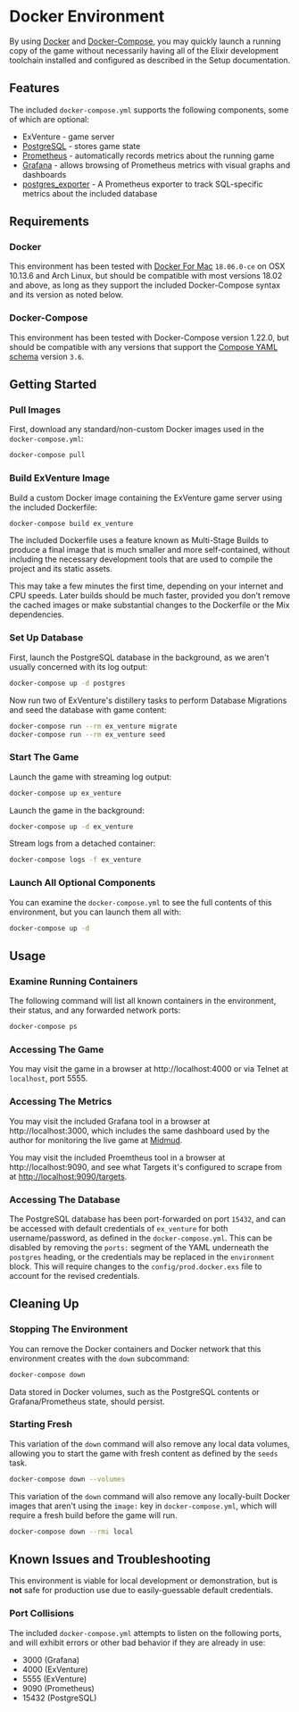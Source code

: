 # Docker Environment

By using [Docker][docker] and [Docker-Compose][docker-compose], you may quickly launch a running copy of the game without necessarily having all of the Elixir development toolchain installed and configured as described in the Setup documentation.

## Features

The included `docker-compose.yml` supports the following components, some of which are optional:

- ExVenture - game server
- [PostgreSQL][postgresql] - stores game state
- [Prometheus][prometheus] - automatically records metrics about the running game
- [Grafana][grafana] - allows browsing of Prometheus metrics with visual graphs and dashboards
- [postgres_exporter][postgres_exporter] - A Prometheus exporter to track SQL-specific metrics about the included database

## Requirements

### Docker

This environment has been tested with [Docker For Mac][docker-for-mac] `18.06.0-ce` on OSX 10.13.6 and Arch Linux, but should be compatible with most versions 18.02 and above, as long as they support the included Docker-Compose syntax and its version as noted below.

### Docker-Compose

This environment has been tested with Docker-Compose version 1.22.0, but should be compatible with any versions that support the [Compose YAML schema][compose-file] version `3.6`.

## Getting Started

### Pull Images

First, download any standard/non-custom Docker images used in the `docker-compose.yml`:

```bash
docker-compose pull
```

### Build ExVenture Image

Build a custom Docker image containing the ExVenture game server using the included Dockerfile:

```bash
docker-compose build ex_venture
```

The included Dockerfile uses a feature known as Multi-Stage Builds to produce a final image that is much smaller and more self-contained, without including the necessary development tools that are used to compile the project and its static assets.

This may take a few minutes the first time, depending on your internet and CPU speeds. Later builds should be much faster, provided you don't remove the cached images or make substantial changes to the Dockerfile or the Mix dependencies.

### Set Up Database

First, launch the PostgreSQL database in the background, as we aren't usually concerned with its log output:

```bash
docker-compose up -d postgres
```

Now run two of ExVenture's distillery tasks to perform Database Migrations and seed the database with game content:

```bash
docker-compose run --rm ex_venture migrate
docker-compose run --rm ex_venture seed
```

### Start The Game

Launch the game with streaming log output:

```bash
docker-compose up ex_venture
```

Launch the game in the background:

```bash
docker-compose up -d ex_venture
```

Stream logs from a detached container:

```bash
docker-compose logs -f ex_venture
```

### Launch All Optional Components

You can examine the `docker-compose.yml` to see the full contents of this environment, but you can launch them all with:

```bash
docker-compose up -d
```

## Usage

### Examine Running Containers

The following command will list all known containers in the environment, their status, and any forwarded network ports:

```bash
docker-compose ps
```

### Accessing The Game

You may visit the game in a browser at http://localhost:4000 or via Telnet at `localhost`, port 5555.

### Accessing The Metrics

You may visit the included Grafana tool in a browser at http://localhost:3000, which includes the same dashboard used by the author for monitoring the live game at [Midmud][midmud].

You may visit the included Proemtheus tool in a browser at http://localhost:9090, and see what Targets it's configured to scrape from at [http://localhost:9090/targets](http://localhost:9090/targets).

### Accessing The Database

The PostgreSQL database has been port-forwarded on port `15432`, and can be accessed with default credentials of `ex_venture` for both username/password, as defined in the `docker-compose.yml`. This can be disabled by removing the `ports:` segment of the YAML underneath the `postgres` heading, or the credentials may be replaced in the `environment` block. This will require changes to the `config/prod.docker.exs` file to account for the revised credentials.

## Cleaning Up

### Stopping The Environment

You can remove the Docker containers and Docker network that this environment creates with the `down` subcommand:

```bash
docker-compose down
```

Data stored in Docker volumes, such as the PostgreSQL contents or Grafana/Prometheus state, should persist.

### Starting Fresh

This variation of the `down` command will also remove any local data volumes, allowing you to start the game with fresh content as defined by the `seeds` task.

```bash
docker-compose down --volumes
```

This variation of the `down` command will also remove any locally-built Docker images that aren't using the `image:` key in `docker-compose.yml`, which will require a fresh build before the game will run.

```bash
docker-compose down --rmi local
```

## Known Issues and Troubleshooting

This environment is viable for local development or demonstration, but is **not** safe for production use due to easily-guessable default credentials.

### Port Collisions

The included `docker-compose.yml` attempts to listen on the following ports, and will exhibit errors or other bad behavior if they are already in use:

- 3000 (Grafana)
- 4000 (ExVenture)
- 5555 (ExVenture)
- 9090 (Prometheus)
- 15432 (PostgreSQL)

[compose-file]: https://docs.docker.com/compose/compose-file/
[docker]: https://www.docker.com/why-docker
[docker-compose]: https://docs.docker.com/compose/overview/
[docker-for-mac]: https://docs.docker.com/docker-for-mac/install/
[grafana]: https://grafana.com/
[midmud]: https://midmud.com/
[postgres_exporter]: https://github.com/wrouesnel/postgres_exporter
[postgresql]: https://www.postgresql.org/
[prometheus]: https://prometheus.io/docs/introduction/overview/

